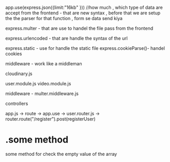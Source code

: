 app.use(express.json({limit:"16kb" }))
//how much , which type of data are accept from the frontend - that are new  syntax , before that we are setup the the parser for that function , form se data send kiya 

express.multer  - that are use to handel the file pass from the frontend

express.urlencoded - that are handle the syntax of the url

express.static - use for handle the static file 
express.cookieParse()- handel cookies 

middleware - work like a middleman

cloudinary.js


user.module.js
video.module.js

middleware - multer.middleware.js

controllers

app.js -> route -> app.use -> user.router.js -> router.route("/register").post(registerUser)

# .some method
some method for check the empty value of the array